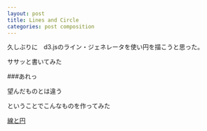 ```yaml
---
layout: post
title: Lines and Circle
categories: post composition
---
```


久しぶりに　d3.jsのライン・ジェネレータを使い円を描こうと思った。

ササッと書いてみた

###あれっ

望んだものとは違う

ということでこんなものを作ってみた

[線と円]({{domain}}/d3/transition/demos/lines_circle.html)
